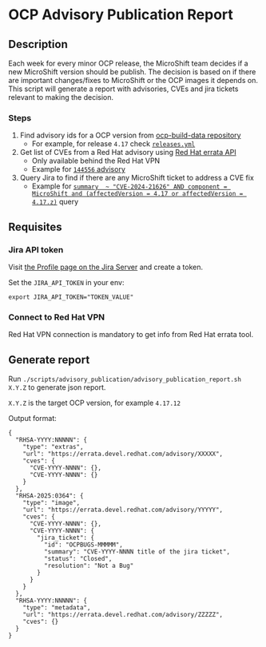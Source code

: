 # OCP Advisory Publication Report

## Description

Each week for every minor OCP release, the MicroShift team decides if a new MicroShift version should be publish.
The decision is based on if there are important changes/fixes to MicroShift or the OCP images it depends on.
This script will generate a report with advisories, CVEs and jira tickets relevant to making the decision.

### Steps
1. Find advisory ids for a OCP version from [ocp-build-data repository](https://github.com/openshift-eng/ocp-build-data)
   - For example, for release `4.17` check [`releases.yml`](https://github.com/openshift-eng/ocp-build-data/blob/openshift-4.17/releases.yml)
2. Get list of CVEs from a Red Hat advisory using [Red Hat errata API](https://errata.devel.redhat.com/documentation/developer-guide/api-http-api.html#get-cveshowerrata_id.json)
   - Only available behind the Red Hat VPN
   - Example for [`144556` advisory](https://errata.devel.redhat.com/cve/show/144556.json)
3. Query Jira to find if there are any MicroShift ticket to address a CVE fix
   - Example for [`summary  ~ "CVE-2024-21626" AND component = MicroShift and (affectedVersion = 4.17 or affectedVersion = 4.17.z)`](https://issues.redhat.com/issues/?jql=summary%20%20~%20%22CVE-2024-21626%22%20AND%20component%20%3D%20MicroShift%20and%20(affectedVersion%20%3D%204.17%20or%20affectedVersion%20%3D%204.17.z)) query

## Requisites

### Jira API token

Visit [the Profile page on the Jira
Server](https://issues.redhat.com/secure/ViewProfile.jspa?selectedTab=com.atlassian.pats.pats-plugin:jira-user-personal-access-tokens) and create a token.

Set the `JIRA_API_TOKEN` in your env:

```
export JIRA_API_TOKEN="TOKEN_VALUE"
```

### Connect to Red Hat VPN

Red Hat VPN connection is mandatory to get info from Red Hat errata tool.

## Generate report

Run `./scripts/advisory_publication/advisory_publication_report.sh X.Y.Z` to generate json report.

`X.Y.Z` is the target OCP version, for example `4.17.12`

Output format:

```
{
  "RHSA-YYYY:NNNNN": {
    "type": "extras",
    "url": "https://errata.devel.redhat.com/advisory/XXXXX",
    "cves": {
      "CVE-YYYY-NNNN": {},
      "CVE-YYYY-NNNN": {}
    }
  },
  "RHSA-2025:0364": {
    "type": "image",
    "url": "https://errata.devel.redhat.com/advisory/YYYYY",
    "cves": {
      "CVE-YYYY-NNNN": {},
      "CVE-YYYY-NNNN": {
        "jira_ticket": {
          "id": "OCPBUGS-MMMMM",
          "summary": "CVE-YYYY-NNNN title of the jira ticket",
          "status": "Closed",
          "resolution": "Not a Bug"
        }
      }
    }
  },
  "RHSA-YYYY:NNNNN": {
    "type": "metadata",
    "url": "https://errata.devel.redhat.com/advisory/ZZZZZ",
    "cves": {}
  }
}

```

